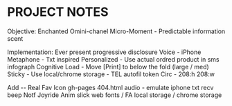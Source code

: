 PROJECT NOTES
=============


Objective: Enchanted Omini-chanel Micro-Moment - Predictable information scent

Implementation: Ever present progressive disclosure
Voice - iPhone Metaphone - Txt inspired
Personalized - Use actual ordred product in sms infograph
Cognitive Load - Move [Print] to below the fold (large / med)
Sticky - Use local/chrome storage - TEL autofil token
Circ - 208:h 208:w

Add --
Real Fav Icon
gh-pages 404.html
audio - emulate iphone txt recv beep
Notf
Joyride
Anim
slick
web fonts / FA
local storage / chrome storage
